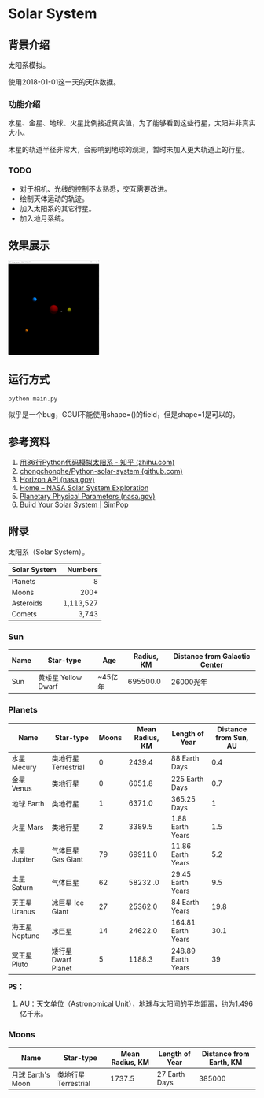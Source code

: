 # Solar System

## 背景介绍

太阳系模拟。

使用2018-01-01这一天的天体数据。

### 功能介绍

水星、金星、地球、火星比例接近真实值，为了能够看到这些行星，太阳并非真实大小。

木星的轨道半径非常大，会影响到地球的观测，暂时未加入更大轨道上的行星。

### TODO

- 对于相机、光线的控制不太熟悉，交互需要改进。
- 绘制天体运动的轨迹。
- 加入太阳系的其它行星。
- 加入地月系统。

## 效果展示

<a href="gol.gif"><img src="imgs/solar_system.png" height=192px title="random"></a>

## 运行方式

```shell
python main.py
```

似乎是一个bug，GGUI不能使用shape=()的field，但是shape=1是可以的。

## 参考资料

1. [用86行Python代码模拟太阳系 - 知乎 (zhihu.com)](https://zhuanlan.zhihu.com/p/102375135)
2. [chongchonghe/Python-solar-system (github.com)](https://github.com/chongchonghe/Python-solar-system)
3. [Horizon API (nasa.gov)](https://ssd-api.jpl.nasa.gov/doc/horizons.html)
4. [Home – NASA Solar System Exploration](https://solarsystem.nasa.gov/)
5. [Planetary Physical Parameters (nasa.gov)](https://ssd.jpl.nasa.gov/planets/phys_par.html)
6. [Build Your Solar System | SimPop](https://simpop.org/solar-system/solar-system.htm)

## 附录

太阳系（Solar System）。

| Solar System |   Numbers |
| ------------ | --------: |
| Planets      |         8 |
| Moons        |      200+ |
| Asteroids    | 1,113,527 |
| Comets       |     3,743 |

### Sun

| Name | Star-type           | Age     | Radius, KM | Distance from Galactic Center |
| ---- | ------------------- | ------- | ---------- | ----------------------------- |
| Sun  | 黄矮星 Yellow Dwarf | ~45亿年 | 695500.0   | 26000光年                     |

### Planets

| Name           | Star-type            | Moons | Mean Radius, KM | Length of Year     | Distance from Sun, AU |
| -------------- | -------------------- | ----- | --------------- | ------------------ | --------------------- |
| 水星 Mecury    | 类地行星 Terrestrial | 0     | 2439.4          | 88 Earth Days      | 0.4                   |
| 金星 Venus     | 类地行星             | 0     | 6051.8          | 225 Earth Days     | 0.7                   |
| 地球 Earth     | 类地行星             | 1     | 6371.0          | 365.25 Days        | 1                     |
| 火星 Mars      | 类地行星             | 2     | 3389.5          | 1.88 Earth Years   | 1.5                   |
| 木星 Jupiter   | 气体巨星 Gas Giant   | 79    | 69911.0         | 11.86 Earth Years  | 5.2                   |
| 土星 Saturn    | 气体巨星             | 62    | 58232 .0        | 29.45 Earth Years  | 9.5                   |
| 天王星 Uranus  | 冰巨星 Ice Giant     | 27    | 25362.0         | 84 Earth Years     | 19.8                  |
| 海王星 Neptune | 冰巨星               | 14    | 24622.0         | 164.81 Earth Years | 30.1                  |
| 冥王星 Pluto   | 矮行星 Dwarf Planet  | 5     | 1188.3          | 248.89 Earth Years | 39                    |

**PS：**

1. AU：天文单位（Astronomical Unit），地球与太阳间的平均距离，约为1.496亿千米。

### Moons

| Name              | Star-type            | Mean Radius, KM | Length of Year | Distance from Earth, KM |
| ----------------- | -------------------- | --------------- | -------------- | ----------------------- |
| 月球 Earth's Moon | 类地行星 Terrestrial | 1737.5          | 27 Earth Days  | 385000                  |

